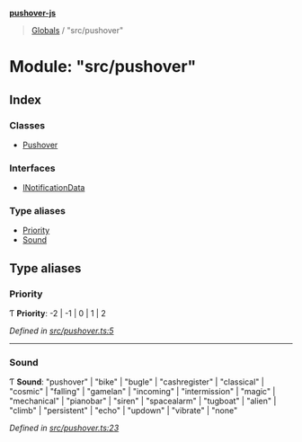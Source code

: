 **[pushover-js](../README.md)**

> [Globals](../globals.md) / "src/pushover"

# Module: "src/pushover"

## Index

### Classes

* [Pushover](../classes/_src_pushover_.pushover.md)

### Interfaces

* [INotificationData](../interfaces/_src_pushover_.inotificationdata.md)

### Type aliases

* [Priority](_src_pushover_.md#priority)
* [Sound](_src_pushover_.md#sound)

## Type aliases

### Priority

Ƭ  **Priority**: -2 \| -1 \| 0 \| 1 \| 2

*Defined in [src/pushover.ts:5](https://github.com/danitetus/pushover-js/blob/819bdfb/src/pushover.ts#L5)*

___

### Sound

Ƭ  **Sound**: \"pushover\" \| \"bike\" \| \"bugle\" \| \"cashregister\" \| \"classical\" \| \"cosmic\" \| \"falling\" \| \"gamelan\" \| \"incoming\" \| \"intermission\" \| \"magic\" \| \"mechanical\" \| \"pianobar\" \| \"siren\" \| \"spacealarm\" \| \"tugboat\" \| \"alien\" \| \"climb\" \| \"persistent\" \| \"echo\" \| \"updown\" \| \"vibrate\" \| \"none\"

*Defined in [src/pushover.ts:23](https://github.com/danitetus/pushover-js/blob/819bdfb/src/pushover.ts#L23)*
